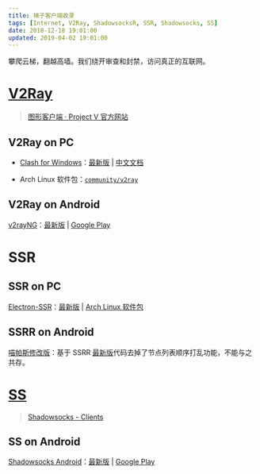 ```yaml
---
title: 梯子客户端收录
tags: [Internet, V2Ray, ShadowsocksR, SSR, Shadowsocks, SS]
date: 2018-12-18 19:01:00
updated: 2019-04-02 19:01:00
---
```


攀爬云梯，翻越高墙。我们绕开审查和封禁，访问真正的互联网。

<!-- more -->

# [V2Ray](https://www.v2ray.com/)

> [图形客户端 · Project V 官方网站](https://www.v2ray.com/awesome/tools.html)

## V2Ray on PC

- [Clash for Windows][cfw]：[最新版][cfw-gh] | [中文文档][cfw-docs]

[cfw]: https://github.com/Fndroid/clash_for_windows_pkg "Fndroid/clash_for_windows_pkg: A Windows GUI based on Clash"
[cfw-gh]: https://github.com/Fndroid/clash_for_windows_pkg/releases/latest "GitHub Release"
[cfw-docs]: https://docs.cfw.lbyczf.com/

- Arch Linux 软件包：[`community/v2ray`][v2ray-archlinux]

[v2ray-archlinux]: https://www.archlinux.org/packages/community/x86_64/v2ray/ "Arch Linux - v2ray"

## V2Ray on Android

[v2rayNG][v2rng]：[最新版][v2rng-gh] | [Google Play][v2rng-gp]

[v2rng]: https://github.com/2dust/v2rayNG "2dust/v2rayNG"
[v2rng-gh]: https://github.com/2dust/v2rayNG/releases/latest "GitHub Release"
[v2rng-gp]: https://play.google.com/store/apps/details?id=com.v2ray.ang

# SSR

## SSR on PC

[Electron-SSR][essr]：[最新版][essr-gh] | [Arch Linux 软件包][essr-aur]

[essr]: https://github.com/erguotou520/electron-ssr "erguotou520/electron-ssr: Shadowsocksr client using electron"
[essr-gh]: https://github.com/erguotou520/electron-ssr/releases/latest "GitHub Release"
[essr-aur]: https://aur.archlinux.org/packages/electron-ssr/ "AUR (en) - electron-ssr"

## SSRR on Android

[喵帕斯修改版][ssrr-an-nps]：基于 SSRR [最新版][ssrr-an-gh]代码去掉了节点列表顺序打乱功能，不能与之共存。

[ssrr-an-nps]: https://喵帕斯.com/downloads/client/ssr-android.apk

[ssrr-an-gh]: https://github.com/shadowsocksrr/shadowsocksr-android/releases/tag/3.5.4 "Release v3.5.4-alpha · shadowsocksrr/shadowsocksr-android"

# [SS](https://shadowsocks.org/en/index.html)

> [Shadowsocks - Clients](https://shadowsocks.org/en/download/clients.html)

## SS on Android

[Shadowsocks Android][ss]：[最新版][ss-gh] | [Google Play][ss-gp]

[ss]: https://github.com/shadowsocks/shadowsocks-android "shadowsocks/shadowsocks-android: A shadowsocks client for Android"
[ss-gh]: https://github.com/shadowsocks/shadowsocks-android/releases/latest "GitHub Release"
[ss-gp]: https://play.google.com/store/apps/details?id=com.github.shadowsocks
